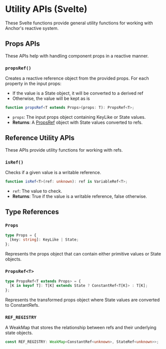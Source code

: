 # Utility APIs (Svelte)

These Svelte functions provide general utility functions for working with Anchor's reactive system.

## Props APIs

These APIs help with handling component props in a reactive manner.

### `propsRef()`

Creates a reactive reference object from the provided props. For each property in the input props:

- If the value is a State object, it will be converted to a derived ref
- Otherwise, the value will be kept as is

```typescript
function propsRef<T extends Props>(props: T): PropsRef<T>;
```

- `props`: The input props object containing KeyLike or State values.
- **Returns**: A [PropsRef](#propsref-t) object with State values converted to refs.

## Reference Utility APIs

These APIs provide utility functions for working with refs.

### `isRef()`

Checks if a given value is a writable reference.

```typescript
function isRef<T>(ref: unknown): ref is VariableRef<T>;
```

- `ref`: The value to check.
- **Returns**: True if the value is a writable reference, false otherwise.

## Type References

### `Props`

```typescript
type Props = {
  [key: string]: KeyLike | State;
};
```

Represents the props object that can contain either primitive values or State objects.

### `PropsRef<T>`

```typescript
type PropsRef<T extends Props> = {
  [K in keyof T]: T[K] extends State ? ConstantRef<T[K]> : T[K];
};
```

Represents the transformed props object where State values are converted to ConstantRefs.

### `REF_REGISTRY`

A WeakMap that stores the relationship between refs and their underlying state objects.

```typescript
const REF_REGISTRY: WeakMap<ConstantRef<unknown>, StateRef<unknown>>;
```
